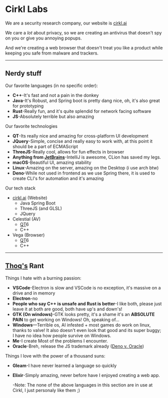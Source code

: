 # Cirkl Labs

We are a security research company, our website is [cirkl.ai](https://cirkl.ai)

We care a *lot* about privacy, so we are creating an antivirus that doesn't spy on you
or give you annoying popups.

And we're creating a web browser that doesn't treat you like a product
while keeping you safe from malware and trackers.

---
## Nerdy stuff
Our favorite languages (in no specific order):
- **C++**-It's fast and not a pain in the donkey
- **Java**-It's Robust, and Spring boot is pretty dang nice, oh, it's also great for prototyping
- **Rust**-Really fun, and it's quite splendid for network facing software
- **JS**-Absolutely terrible but also amazing

Our favorite technologies
- **QT**-Its really nice and amazing for cross-platform UI development
- **JQuery**-Simple, concise and really easy to work with, at this point it should be a part of ECMAScript
- **ThreeJS**-Really cool, allows for fun effects in browser
- **Anything from [JetBrains](https://jetbrains.com)**-IntelliJ is awesome, CLion has saved my legs.
- **macOS**-Beautiful UI, amazing stability
- **Linux**-Amazing on the server, amazing on the Desktop (i use arch btw)
- **Deno**-While not used in frontend as we use Spring there, it is used to create CLI's for automation and it's amazing

Our tech stack
- [cirkl.ai](https://cirkl.ai) (Website)
    - Java Spring Boot
    - ThreeJS (and GLSL)
    - JQuery
- Celestial (AV)
    - [QT](https://qt.io)6
    - C++
- Vega (Browser)
    - [QT](https://qt.io)6
    - C++

---
## [Thoq's](https://thoq-jar.github.io) Rant

Things I hate with a burning passion:
- **VSCode**-Electron is slow and VSCode is no exception, it's massive on a drive and in memory
- **Electron**-no
- **People who say C++ is unsafe and Rust is better**-I like both, please just leave it at both are good, both have up's and down's!
- **GTK (On windows)**-GTK looks pretty, it's a shame it's an **ABSOLUTE PAIN** to get working on Windows! Oh, speaking of...
- **Windows**—Terrible os, AI infested + most games do work on linux, thanks to valve! It also doesn't even look that good and
its super buggy; I have no idea how people survive on Windows.
- **Me**-I create Most of the problems I encounter.
- **Oracle**-Breh, release the JS trademark already ([Deno v. Oracle](https://deno.com/blog/deno-v-oracle))

Things I love with the power of a thousand suns:
- **Gleam**-I have never learned a language so quickly
- **Elixir**-Simply amazing, never before have I enjoyed creating a web app.

  -Note: The none of the above languages in this section are in use at Cirkl, I just personaly like them ;)
